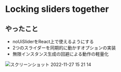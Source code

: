 # Locking sliders together

## やったこと

- noUiSliderをReact上で使えるようにする
- 2つのスライダーを同期的に動かすオプションの実装
- 無限インスタンス生成の回避による動作の軽量化

![スクリーンショット 2022-11-27 15 21 14](https://user-images.githubusercontent.com/29143923/204122179-89595055-0a2d-4e82-9922-5e79c83e5f6b.png)
